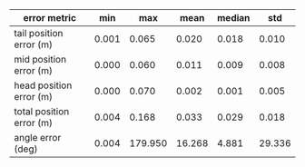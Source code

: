 | error metric             |    min |     max |   mean |   median |    std |
|--------------------------|--------|---------|--------|----------|--------|
| tail position error (m)  |  0.001 |   0.065 |  0.020 |    0.018 |  0.010 |
| mid position error (m)   |  0.000 |   0.060 |  0.011 |    0.009 |  0.008 |
| head position error (m)  |  0.000 |   0.070 |  0.002 |    0.001 |  0.005 |
| total position error (m) |  0.004 |   0.168 |  0.033 |    0.029 |  0.018 |
| angle error (deg)        |  0.004 | 179.950 | 16.268 |    4.881 | 29.336 |

